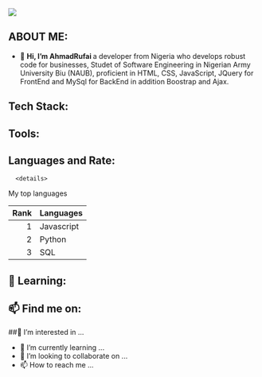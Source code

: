 <picture>
 <img src="https://pbs.twimg.com/profile_banners/955836734545317895/1667133151/1080x360">
</picture>

##  ABOUT ME:
- 👋  <b>Hi, I’m AhmadRufai </b> a developer from Nigeria who develops robust code for businesses,
     Studet of Software Engineering in Nigerian Army University Biu (NAUB),
     proficient in HTML, CSS, JavaScript, JQuery for FrontEnd and MySql for BackEnd in addition Boostrap and Ajax.
     
     
## Tech Stack:

## Tools:

## Languages and Rate:
      <details>
<summary>My top languages</summary>

| Rank | Languages |
|-----:|-----------|
|     1| Javascript|
|     2| Python    |
|     3| SQL       |
  
</details>

## 🌱 Learning:


## 📫  Find me on:


##👀 I’m interested in ...
- 🌱 I’m currently learning ...
- 💞️ I’m looking to collaborate on ...
- 📫 How to reach me ...

<!---
murufi/murufi is a ✨ special ✨ repository because its `README.md` (this file) appears on your GitHub profile.
You can click the Preview link to take a look at your changes.
--->
